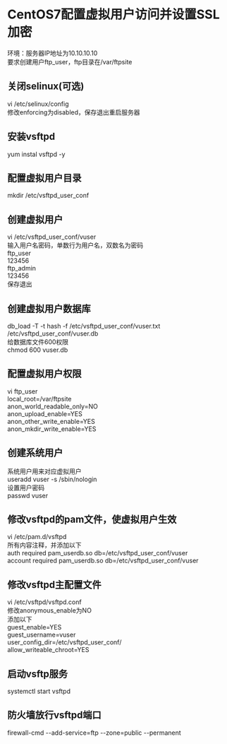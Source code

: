 # CentOS7配置虚拟用户访问并设置SSL加密
环境：服务器IP地址为10.10.10.10  
要求创建用户ftp_user，ftp目录在/var/ftpsite

## 关闭selinux(可选)
vi /etc/selinux/config  
修改enforcing为disabled，保存退出重启服务器

## 安装vsftpd
yum instal vsftpd -y

## 配置虚拟用户目录
mkdir /etc/vsftpd_user_conf   

## 创建虚拟用户
vi /etc/vsftpd_user_conf/vuser  
输入用户名密码，单数行为用户名，双数名为密码  
ftp_user  
123456  
ftp_admin  
123456  
保存退出

## 创建虚拟用户数据库
db_load -T -t hash -f /etc/vsftpd_user_conf/vuser.txt /etc/vsftpd_user_conf/vuser.db  
给数据库文件600权限  
chmod 600 vuser.db

## 配置虚拟用户权限
vi ftp_user  
local_root=/var/ftpsite  
anon_world_readable_only=NO  
anon_upload_enable=YES  
anon_other_write_enable=YES  
anon_mkdir_write_enable=YES  

## 创建系统用户
系统用户用来对应虚拟用户  
useradd vuser -s /sbin/nologin  
设置用户密码  
passwd vuser

## 修改vsftpd的pam文件，使虚拟用户生效
vi /etc/pam.d/vsftpd  
所有内容注释，并添加以下  
auth required    pam_userdb.so  db=/etc/vsftpd_user_conf/vuser  
account required pam_userdb.so  db=/etc/vsftpd_user_conf/vuser  

## 修改vsftpd主配置文件
vi /etc/vsftpd/vsftpd.conf  
修改anonymous_enable为NO  
添加以下  
guest_enable=YES  
guest_username=vuser  
user_config_dir=/etc/vsftpd_user_conf/  
allow_writeable_chroot=YES  

## 启动vsftp服务
systemctl start vsftpd  

## 防火墙放行vsftpd端口
firewall-cmd --add-service=ftp --zone=public --permanent
